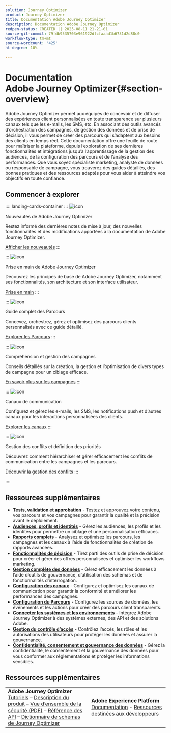 ```yaml
---
solution: Journey Optimizer
product: Journey Optimizer
title: Documentation Adobe Journey Optimizer
description: Documentation Adobe Journey Optimizer
redpen-status: CREATED_||_2025-08-11_21-21-01
source-git-commit: 79fdb9535703e961922dfcfaaad1b6731d2d88c0
workflow-type: tm+mt
source-wordcount: '425'
ht-degree: 10%

---
```



# Documentation Adobe Journey Optimizer{#section-overview}

Adobe Journey Optimizer permet aux équipes de concevoir et de diffuser des expériences client personnalisées en toute transparence sur plusieurs canaux tels que les e-mails, les SMS, etc. En associant des outils avancés d’orchestration des campagnes, de gestion des données et de prise de décision, il vous permet de créer des parcours qui s’adaptent aux besoins des clients en temps réel. Cette documentation offre une feuille de route pour maîtriser la plateforme, depuis l’exploration de ses dernières fonctionnalités et intégrations jusqu’à l’apprentissage de la gestion des audiences, de la configuration des parcours et de l’analyse des performances. Que vous soyez spécialiste marketing, analyste de données ou responsable de campagne, vous trouverez des guides détaillés, des bonnes pratiques et des ressources adaptés pour vous aider à atteindre vos objectifs en toute confiance.

## Commencer à explorer

:::: landing-cards-container
:::
![icon](https://cdn.experienceleague.adobe.com/icons/list-check.svg?lang=fr)

Nouveautés de Adobe Journey Optimizer

Restez informé des dernières notes de mise à jour, des nouvelles fonctionnalités et des modifications apportées à la documentation de Adobe Journey Optimizer.

[Afficher les nouveautés](./rp_landing_pages/whats-new-landing-page.md)
:::

:::
![icon](https://cdn.experienceleague.adobe.com/icons/circle-play.svg?lang=fr)

Prise en main de Adobe Journey Optimizer

Découvrez les principes de base de Adobe Journey Optimizer, notamment ses fonctionnalités, son architecture et son interface utilisateur.

[Prise en main](./rp_landing_pages/get-started-landing-page.md)
:::

:::
![icon](https://cdn.experienceleague.adobe.com/icons/code-branch.svg?lang=fr)

Guide complet des Parcours

Concevez, orchestrez, gérez et optimisez des parcours clients personnalisés avec ce guide détaillé.

[Explorer les Parcours](./rp_landing_pages/orchestrate-journeys-landing-page.md)
:::

:::
![icon](https://cdn.experienceleague.adobe.com/icons/bullhorn.svg?lang=fr)

Compréhension et gestion des campagnes

Conseils détaillés sur la création, la gestion et l’optimisation de divers types de campagne pour un ciblage efficace.

[En savoir plus sur les campagnes](./rp_landing_pages/campaigns-landing-page.md)
:::

:::
![icon](https://cdn.experienceleague.adobe.com/icons/envelope.svg?lang=fr)

Canaux de communication

Configurez et gérez les e-mails, les SMS, les notifications push et d’autres canaux pour les interactions personnalisées des clients.

[Explorer les canaux](./using/channels/gs-channels.md)
:::

:::
![icon](https://cdn.experienceleague.adobe.com/icons/scale-balanced.svg?lang=fr)

Gestion des conflits et définition des priorités

Découvrez comment hiérarchiser et gérer efficacement les conflits de communication entre les campagnes et les parcours.

[Découvrir la gestion des conflits](./rp_landing_pages/conflict-prioritization-landing-page.md)
:::

::::


## Ressources supplémentaires

- **[Tests, validation et approbation](./rp_landing_pages/test-landing-page.md)** - Testez et approuvez votre contenu, vos parcours et vos campagnes pour garantir la qualité et la précision avant le déploiement.
- **[Audiences, profils et identités](./rp_landing_pages/audiences-profiles-identities-landing-page.md)** - Gérez les audiences, les profils et les identités pour permettre un ciblage et une personnalisation efficaces.
- **[Rapports complets](./rp_landing_pages/reporting-landing-page.md)** - Analysez et optimisez les parcours, les campagnes et les canaux à l’aide de fonctionnalités de création de rapports avancées.
- **[Fonctionnalités de décision](./rp_landing_pages/decisioning-landing-page.md)** - Tirez parti des outils de prise de décision pour créer et gérer des offres personnalisées et optimiser les workflows marketing.
- **[Gestion complète des données](./rp_landing_pages/data-management-landing-page.md)** - Gérez efficacement les données à l’aide d’outils de gouvernance, d’utilisation des schémas et de fonctionnalités d’interrogation.
- **[Configuration des canaux](./rp_landing_pages/configuration-landing-page.md)** - Configurez et optimisez les canaux de communication pour garantir la conformité et améliorer les performances des campagnes.
- **[Configuration du Parcours](./rp_landing_pages/configure-journeys-landing-page.md)** - Configurez les sources de données, les événements et les actions pour créer des parcours client transparents.
- **[Connecter les systèmes et les environnements](./rp_landing_pages/connect-systems-landing-page.md)** - Intégrez Adobe Journey Optimizer à des systèmes externes, des API et des solutions Adobe.
- **[Gestion du contrôle d’accès](./rp_landing_pages/access-control-landing-page.md)** - Contrôlez l’accès, les rôles et les autorisations des utilisateurs pour protéger les données et assurer la gouvernance.
- **[Confidentialité, consentement et gouvernance des données](./rp_landing_pages/privacy-landing-page.md)** - Gérez la confidentialité, le consentement et la gouvernance des données pour vous conformer aux réglementations et protéger les informations sensibles.

## Ressources supplémentaires

<table style="table-layout:fixed"><tr style="border: 0;">
<td><strong>Adobe Journey Optimizer</strong><br/>
<a href="https://experienceleague.adobe.com/docs/journey-optimizer-learn/tutorials/overview.html?lang=fr" target="_blank">Tutoriels</a> – <a href="https://helpx.adobe.com/fr/legal/product-descriptions/adobe-journey-optimizer.html" target="_blank">Description du produit</a> – <a href="https://www.adobe.com/content/dam/cc/en/security/pdfs/AJO_SecurityOverview.pdf" target="_blank">Vue d’ensemble de la sécurité (PDF)</a> – <a href="https://developer.adobe.com/journey-optimizer-apis/" target="_blank">Référence des API</a> – <a href="https://experienceleague.adobe.com/tools/ajo-schemas/schema-dictionary.html?lang=fr" target="_blank">Dictionnaire de schémas de Journey Optimizer</a>

</td>
<td><strong>Adobe Experience Platform</strong><br/>
<a href="https://experienceleague.adobe.com/docs/experience-platform/landing/home.html?lang=fr" target="_blank">Documentation</a> - <a href="https://www.adobe.com/fr/experience-platform/documentation-and-developer-resources.html" target="_blank">Ressources destinées aux développeurs</a>
</td>
</tr></table>

<!--table style="table-layout:auto"><tr style="border: 0;"><td><img src="using/assets/do-not-localize/newsletter.png"></td><td>
<b>Stay informed and elevate your Adobe Journey Optimizer experience!</b><br/>Sign up for our quarterly newsletter. Gain exclusive access to the latest product updates, captivating stories, real-world use cases, valuable tips, and more – all delivered directly to your inbox every quarter. <a href="https://www.adobe.com/subscription/Adobe_Journey_Optimizer_NL.html">Sign up today!</a></td></tr></table-->
